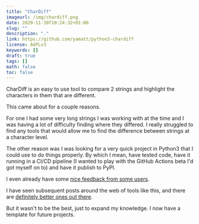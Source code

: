 ```yaml
---
title: "CharDiff"
imageurl: /img/chardiff.png
date: 2020-11-30T10:24:32+01:00
slug: ""
description: "."
link: https://github.com/yamatt/python3-chardiff
license: AGPLv3
keywords: []
draft: true
tags: []
math: false
toc: false
---
```


CharDiff is an easy to use tool to compare 2 strings and highlight the characters in them that are different.

This came about for a couple reasons.

For one I had some very long strings I was working with at the time and I was having a lot of difficulty finding where they differed. I really struggled to find any tools that would allow me to find the difference between strings at a character level.

The other reason was I was looking for a very quick project in Python3 that I could use to do things properly. By which I mean, have tested code, have it running in a CI/CD pipeline (I wanted to play with the GitHub Actions beta I'd got myself on to) and have it publish to PyPI.

I even already have some [nice feedback from some users](https://github.com/yamatt/python3-chardiff/issues/2).

I have seen subsequent posts around the web of tools like this, and there are [definitely better ones out there](https://github.com/johannhof/difference.rs).

But it wasn't to be the best, just to expand my knowledge. I now have a template for future projects.
